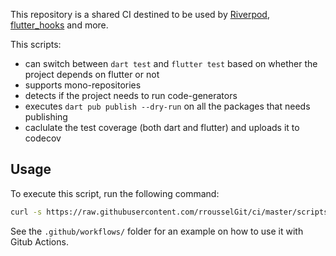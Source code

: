 This repository is a shared CI destined to be used by [Riverpod](https://github.com/rrousselGit/river_pod), [flutter_hooks](https://github.com/rrousselGit/flutter_hooks) and more.

This scripts:

- can switch between `dart test` and `flutter test` based on whether the project depends on flutter or not
- supports mono-repositories
- detects if the project needs to run code-generators
- executes `dart pub publish --dry-run` on all the packages that needs publishing
- caclulate the test coverage (both dart and flutter) and uploads it to codecov

## Usage

To execute this script, run the following command:

```sh
curl -s https://raw.githubusercontent.com/rrousselGit/ci/master/scripts/ci.sh | bash
```

See the `.github/workflows/` folder for an example on how to use it with Gitub Actions.
